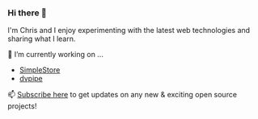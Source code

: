 ### Hi there 👋


I'm Chris and I enjoy experimenting with the latest web technologies and sharing what I learn. 

🔭 I’m currently working on ...
- [SimpleStore](https://github.com/chrisdiana/simplestore)
- [dvpipe](https://github.com/chrisdiana/dvpipe)

📫 [Subscribe here](http://eepurl.com/gntUvf) to get updates on any new & exciting open source projects!

<!--
- 🔭 I’m currently working on ...
- 🌱 I’m currently learning ...
- 👯 I’m looking to collaborate on ...
- 🤔 I’m looking for help with ...
- 💬 Ask me about ...
- 📫 How to reach me: ...
- 😄 Pronouns: ...
- ⚡ Fun fact: ...
Find me:
Connect with me:
-->
